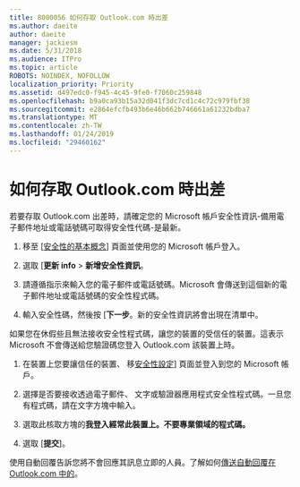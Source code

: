 ```yaml
---
title: 8000056 如何存取 Outlook.com 時出差
ms.author: daeite
author: daeite
manager: jackiesm
ms.date: 5/31/2018
ms.audience: ITPro
ms.topic: article
ROBOTS: NOINDEX, NOFOLLOW
localization_priority: Priority
ms.assetid: d497edc0-f945-4c45-9fe0-f7060c259848
ms.openlocfilehash: b9a0ca93b15a32d041f3dc7cd1c4c72c979fbf38
ms.sourcegitcommit: e2864efcfb493b6e46b662b746661a61232bdba7
ms.translationtype: MT
ms.contentlocale: zh-TW
ms.lasthandoff: 01/24/2019
ms.locfileid: "29460162"
---
```

# <a name="how-to-access-outlookcom-while-traveling"></a>如何存取 Outlook.com 時出差

若要存取 Outlook.com 出差時，請確定您的 Microsoft 帳戶安全性資訊-備用電子郵件地址或電話號碼可取得安全性代碼-是最新。
  
1. 移至 [[安全性的基本概念](https://go.microsoft.com/fwlink/p/?linkid=842325)] 頁面並使用您的 Microsoft 帳戶登入。 
    
2. 選取 [**更新 info** \> **新增安全性資訊**。 
    
3. 請遵循指示來輸入您的電子郵件或電話號碼。Microsoft 會傳送到這個新的電子郵件地址或電話號碼的安全性程式碼。
    
4. 輸入安全性碼，然後按 [**下一步**。新的安全性資訊將會出現在清單中。 
    
如果您在休假些且無法接收安全性程式碼，讓您的裝置的受信任的裝置。這表示 Microsoft 不會傳送給您驗證碼您登入 Outlook.com 該裝置上時。
  
1. 在裝置上您要讓信任的裝置、 移[安全性設定](https://go.microsoft.com/fwlink/p/?linkid=2002000&amp;clcid=0x409)] 頁面並登入到您的 Microsoft 帳戶。 
    
2. 選擇是否要接收透過電子郵件、 文字或驗證器應用程式安全性程式碼。一旦您有程式碼，請在文字方塊中輸入。
    
3. 選取此核取方塊的**我登入經常此裝置上。不要專業領域的程式碼。**
    
4. 選取 [**提交**]。 
    
使用自動回覆告訴您將不會回應其訊息立即的人員。了解如何[傳送自動回覆在 Outlook.com 中的](https://go.microsoft.com/fwlink/p/?linkid=2002100&amp;clcid=0x409)。
  

